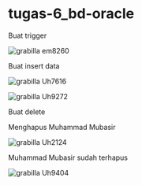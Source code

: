 # tugas-6_bd-oracle

Buat trigger

![grabilla em8260](https://user-images.githubusercontent.com/45525619/149327903-d1baa8f2-cbca-4737-8059-dd3e54275c79.png)



Buat insert data

![grabilla Uh7616](https://user-images.githubusercontent.com/45525619/149327221-1d139c23-b016-4734-a7f8-90f7451d9109.png)

![grabilla Uh9272](https://user-images.githubusercontent.com/45525619/149327299-ab4cf9e6-5d55-4c97-a04c-b5128d40ea6a.png)


Buat delete

Menghapus Muhammad Mubasir

![grabilla Uh2124](https://user-images.githubusercontent.com/45525619/149327444-adf107e7-798d-4e9e-8be4-3329d1e70a90.png)

Muhammad Mubasir sudah terhapus

![grabilla Uh9404](https://user-images.githubusercontent.com/45525619/149327559-357e79e1-d0a8-416a-a897-e37c919609b9.png)
